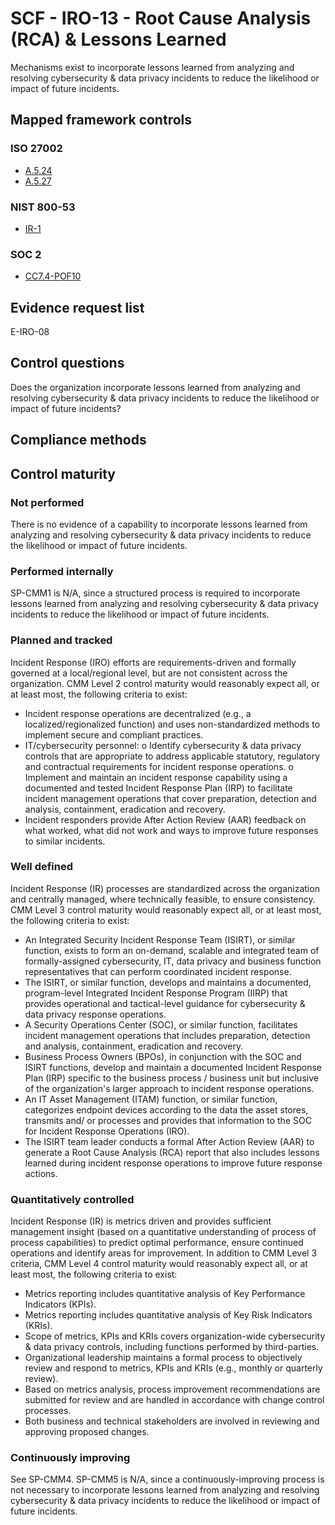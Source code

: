 # SCF - IRO-13 - Root Cause Analysis (RCA) & Lessons Learned
Mechanisms exist to incorporate lessons learned from analyzing and resolving cybersecurity & data privacy incidents to reduce the likelihood or impact of future incidents.
## Mapped framework controls
### ISO 27002
- [A.5.24](../iso27002/a-5.md#a524)
- [A.5.27](../iso27002/a-5.md#a527)

### NIST 800-53
- [IR-1](../nist80053/ir-1.md)

### SOC 2
- [CC7.4-POF10](../soc2/cc74-pof10.md)

## Evidence request list
E-IRO-08

## Control questions
Does the organization incorporate lessons learned from analyzing and resolving cybersecurity & data privacy incidents to reduce the likelihood or impact of future incidents?

## Compliance methods


## Control maturity
### Not performed
There is no evidence of a capability to incorporate lessons learned from analyzing and resolving cybersecurity & data privacy incidents to reduce the likelihood or impact of future incidents.

### Performed internally
SP-CMM1 is N/A, since a structured process is required to incorporate lessons learned from analyzing and resolving cybersecurity & data privacy incidents to reduce the likelihood or impact of future incidents.

### Planned and tracked
Incident Response (IRO) efforts are requirements-driven and formally governed at a local/regional level, but are not consistent across the organization. CMM Level 2 control maturity would reasonably expect all, or at least most, the following criteria to exist:
- Incident response operations are decentralized (e.g., a localized/regionalized function) and uses non-standardized methods to implement secure and compliant practices.
- IT/cybersecurity personnel:
o	Identify cybersecurity & data privacy controls that are appropriate to address applicable statutory, regulatory and contractual requirements for incident response operations.
o	Implement and maintain an incident response capability using a documented and tested Incident Response Plan (IRP) to facilitate incident management operations that cover preparation, detection and analysis, containment, eradication and recovery.
- Incident responders provide After Action Review (AAR) feedback on what worked, what did not work and ways to improve future responses to similar incidents.

### Well defined
Incident Response (IR) processes are standardized across the organization and centrally managed, where technically feasible, to ensure consistency. CMM Level 3 control maturity would reasonably expect all, or at least most, the following criteria to exist:
- An Integrated Security Incident Response Team (ISIRT), or similar function, exists to form an on-demand, scalable and integrated team of formally-assigned cybersecurity, IT, data privacy and business function representatives that can perform coordinated incident response.
- The ISIRT, or similar function, develops and maintains a documented, program-level Integrated Incident Response Program (IIRP) that provides operational and tactical-level guidance for cybersecurity & data privacy response operations.
- A Security Operations Center (SOC), or similar function, facilitates incident management operations that includes preparation, detection and analysis, containment, eradication and recovery.
- Business Process Owners (BPOs), in conjunction with the SOC and ISIRT functions, develop and maintain a documented Incident Response Plan (IRP) specific to the business process / business unit but inclusive of the organization's larger approach to incident response operations.
- An IT Asset Management (ITAM) function, or similar function, categorizes endpoint devices according to the data the asset stores, transmits and/ or processes and provides that information to the SOC for Incident Response Operations (IRO).
- The ISIRT team leader conducts a formal After Action Review (AAR) to generate a Root Cause Analysis (RCA) report that also includes lessons learned during incident response operations to improve future response actions.

### Quantitatively controlled
Incident Response (IR) is metrics driven and provides sufficient management insight (based on a quantitative understanding of process of process capabilities) to predict optimal performance, ensure continued operations and identify areas for improvement. In addition to CMM Level 3 criteria, CMM Level 4 control maturity would reasonably expect all, or at least most, the following criteria to exist:
- Metrics reporting includes quantitative analysis of Key Performance Indicators (KPIs).
- Metrics reporting includes quantitative analysis of Key Risk Indicators (KRIs).
- Scope of metrics, KPIs and KRIs covers organization-wide cybersecurity & data privacy controls, including functions performed by third-parties.
- Organizational leadership maintains a formal process to objectively review and respond to metrics, KPIs and KRIs (e.g., monthly or quarterly review).
- Based on metrics analysis, process improvement recommendations are submitted for review and are handled in accordance with change control processes.
- Both business and technical stakeholders are involved in reviewing and approving proposed changes.

### Continuously improving
See SP-CMM4. SP-CMM5 is N/A, since a continuously-improving process is not necessary to incorporate lessons learned from analyzing and resolving cybersecurity & data privacy incidents to reduce the likelihood or impact of future incidents.
